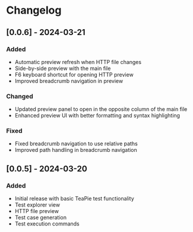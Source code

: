 # Changelog

## [0.0.6] - 2024-03-21

### Added
- Automatic preview refresh when HTTP file changes
- Side-by-side preview with the main file
- F6 keyboard shortcut for opening HTTP preview
- Improved breadcrumb navigation in preview

### Changed
- Updated preview panel to open in the opposite column of the main file
- Enhanced preview UI with better formatting and syntax highlighting

### Fixed
- Fixed breadcrumb navigation to use relative paths
- Improved path handling in breadcrumb navigation

## [0.0.5] - 2024-03-20

### Added
- Initial release with basic TeaPie test functionality
- Test explorer view
- HTTP file preview
- Test case generation
- Test execution commands 